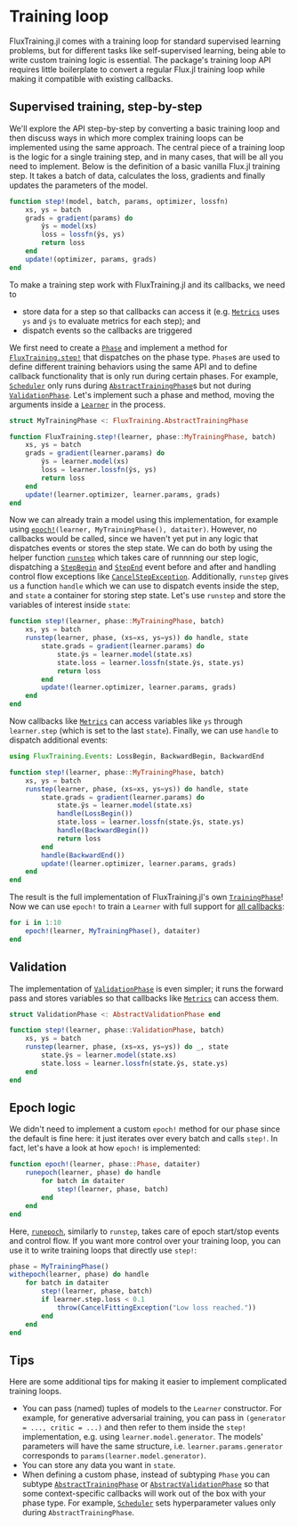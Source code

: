 # Training loop

FluxTraining.jl comes with a training loop for standard supervised learning problems, but for different tasks like self-supervised learning, being able to write custom training logic is essential. The package's training loop API requires little boilerplate to convert a regular Flux.jl training loop while making it compatible with existing callbacks.

## Supervised training, step-by-step

We'll explore the API step-by-step by converting a basic training loop and then discuss ways in which more complex training loops can be implemented using the same approach. The central piece of a training loop is the logic for a single training step, and in many cases, that will be all you need to implement. Below is the definition of a basic vanilla Flux.jl training step. It takes a batch of data, calculates the loss, gradients and finally updates the parameters of the model.

```julia
function step!(model, batch, params, optimizer, lossfn)
    xs, ys = batch
    grads = gradient(params) do
        ŷs = model(xs)
        loss = lossfn(ŷs, ys)
        return loss
    end
    update!(optimizer, params, grads)
end
```

To make a training step work with FluxTraining.jl and its callbacks, we need to

- store data for a step so that callbacks can access it (e.g. [`Metrics`](#) uses `ys` and `ŷs` to evaluate metrics for each step); and
- dispatch events so the callbacks are triggered

We first need to create a [`Phase`](#) and implement a method for [`FluxTraining.step!`](#) that dispatches on the phase type. `Phase`s are used to define different training behaviors using the same API and to define callback functionality that is only run during certain phases. For example, [`Scheduler`](#) only runs during [`AbstractTrainingPhase`](#)s but not during [`ValidationPhase`](#). Let's implement such a phase and method, moving the arguments inside a [`Learner`](#) in the process.

```julia
struct MyTrainingPhase <: FluxTraining.AbstractTrainingPhase

function FluxTraining.step!(learner, phase::MyTrainingPhase, batch)
    xs, ys = batch
    grads = gradient(learner.params) do
        ŷs = learner.model(xs)
        loss = learner.lossfn(ŷs, ys)
        return loss
    end
    update!(learner.optimizer, learner.params, grads)
end
```

Now we can already train a model using this implementation, for example using [`epoch!`](#)`(learner, MyTrainingPhase(), dataiter)`. However, no callbacks would be called, since we haven't yet put in any logic that dispatches events or stores the step state. We can do both by using the helper function [`runstep`](#) which takes care of runnning our step logic, dispatching a [`StepBegin`](#) and [`StepEnd`](#) event before and after and handling control flow exceptions like [`CancelStepException`](#). Additionally, `runstep` gives us a function `handle` which we can use to dispatch events inside the step, and `state` a container for storing step state. Let's use `runstep` and store the variables of interest inside `state`:

```julia
function step!(learner, phase::MyTrainingPhase, batch)
    xs, ys = batch
    runstep(learner, phase, (xs=xs, ys=ys)) do handle, state
        state.grads = gradient(learner.params) do
            state.ŷs = learner.model(state.xs)
            state.loss = learner.lossfn(state.ŷs, state.ys)
            return loss
        end
        update!(learner.optimizer, learner.params, grads)
    end
end
```

Now callbacks like [`Metrics`](#) can access variables like `ys` through `learner.step` (which is set to the last `state`). Finally, we can use `handle` to dispatch additional events:

```julia
using FluxTraining.Events: LossBegin, BackwardBegin, BackwardEnd

function step!(learner, phase::MyTrainingPhase, batch)
    xs, ys = batch
    runstep(learner, phase, (xs=xs, ys=ys)) do handle, state
        state.grads = gradient(learner.params) do
            state.ŷs = learner.model(state.xs)
            handle(LossBegin())
            state.loss = learner.lossfn(state.ŷs, state.ys)
            handle(BackwardBegin())
            return loss
        end
        handle(BackwardEnd())
        update!(learner.optimizer, learner.params, grads)
    end
end
```

The result is the full implementation of FluxTraining.jl's own [`TrainingPhase`](#)! Now we can use `epoch!` to train a `Learner` with full support for [all callbacks](../callbacks/reference.md):

```julia
for i in 1:10
    epoch!(learner, MyTrainingPhase(), dataiter)
end
```

## Validation

The implementation of [`ValidationPhase`](#) is even simpler; it runs the forward pass and stores variables so that callbacks like [`Metrics`](#) can access them.

```julia
struct ValidationPhase <: AbstractValidationPhase end

function step!(learner, phase::ValidationPhase, batch)
    xs, ys = batch
    runstep(learner, phase, (xs=xs, ys=ys)) do _, state
        state.ŷs = learner.model(state.xs)
        state.loss = learner.lossfn(state.ŷs, state.ys)
    end
end
```

## Epoch logic

We didn't need to implement a custom `epoch!` method for our phase since the default is fine here: it just iterates over every batch and calls `step!`. In fact, let's have a look at how `epoch!` is implemented:

```julia
function epoch!(learner, phase::Phase, dataiter)
    runepoch(learner, phase) do handle
        for batch in dataiter
            step!(learner, phase, batch)
        end
    end
end
```

Here, [`runepoch`](#), similarly to `runstep`, takes care of epoch start/stop events and control flow. If you want more control over your training loop, you can use it to write training loops that directly use `step!`:

```julia
phase = MyTrainingPhase()
withepoch(learner, phase) do handle
    for batch in dataiter
        step!(learner, phase, batch)
        if learner.step.loss < 0.1
            throw(CancelFittingException("Low loss reached."))
        end
    end
end
```


## Tips

Here are some additional tips for making it easier to implement complicated training loops.

- You can pass (named) tuples of models to the `Learner` constructor. For example, for generative adversarial training, you can pass in `(generator = ..., critic = ...)` and then refer to them inside the `step!` implementation, e.g. using `learner.model.generator`. The models' parameters will have the same structure, i.e. `learner.params.generator` corresponds to `params(learner.model.generator)`.
- You can store any data you want in `state`.
- When defining a custom phase, instead of subtyping `Phase` you can subtype [`AbstractTrainingPhase`](#) or [`AbstractValidationPhase`](#) so that some context-specific callbacks will work out of the box with your phase type. For example, [`Scheduler`](#) sets hyperparameter values only during `AbstractTrainingPhase`.
